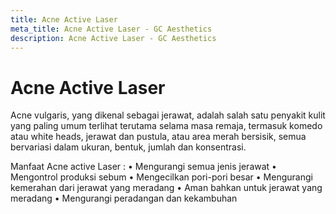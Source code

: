 ```yaml
---
title: Acne Active Laser
meta_title: Acne Active Laser - GC Aesthetics
description: Acne Active Laser - GC Aesthetics
---
```


# Acne Active Laser


Acne vulgaris, yang dikenal sebagai jerawat, adalah salah satu penyakit
kulit yang paling umum terlihat terutama selama masa remaja, termasuk
komedo atau white heads, jerawat dan pustula, atau area merah bersisik,
semua bervariasi dalam ukuran, bentuk, jumlah dan konsentrasi.

Manfaat Acne active Laser :
• Mengurangi semua jenis jerawat
• Mengontrol produksi sebum
• Mengecilkan pori-pori besar
• Mengurangi kemerahan dari jerawat yang meradang
• Aman bahkan untuk jerawat yang meradang
• Mengurangi peradangan dan kekambuhan